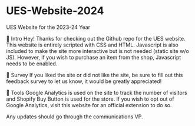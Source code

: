# UES-Website-2024
UES Website for the 2023-24 Year

👋 Intro
Hey! Thanks for checking out the Github repo for the UES website. This website is entirely scripted with CSS and HTML. Javascript is also included to make the site more interactive but is not needed (static site w/o JS). However, if you wish to purchase an item from the shop, Javascript needs to be enabled.

📄 Survey
If you liked the site or did not like the site, be sure to fill out this feedback survey to let us know, it would be greatly appreciated!

🔧 Tools
Google Analytics is used on the site to track the number of visitors and Shopify Buy Button is used for the store. If you wish to opt out of Google Analytics, visit this website for an official extension to do so.

Any updates should go through the communications VP.
